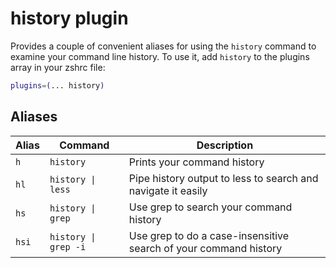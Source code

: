 # history plugin
Provides a couple of convenient aliases for using the `history` command to examine your command line history.
To use it, add `history` to the plugins array in your zshrc file:
```zsh
plugins=(... history)
```
## Aliases
| Alias | Command              | Description                                                      |
|-------|----------------------|------------------------------------------------------------------|
| `h`   | `history`            | Prints your command history                                      |
| `hl`  | `history \| less`    | Pipe history output to less to search and navigate it easily     |
| `hs`  | `history \| grep`    | Use grep to search your command history                          |
| `hsi` | `history \| grep -i` | Use grep to do a case-insensitive search of your command history |
